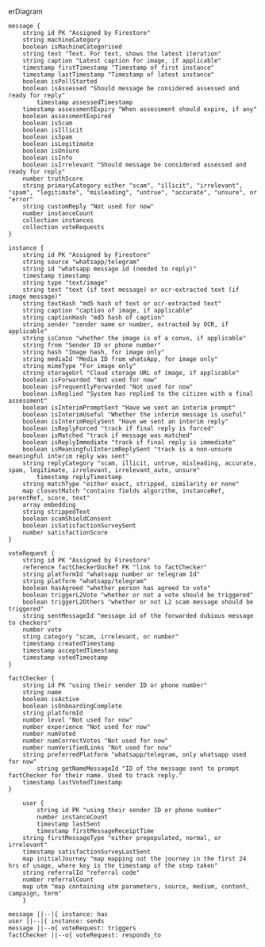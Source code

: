 erDiagram

    message {
        string id PK "Assigned by Firestore"
        string machineCategory
        boolean isMachineCategorised
        string text "Text. For text, shows the latest iteration"
        string caption "Latest caption for image, if applicable"
        timestamp firstTimestamp "Timestamp of first instance"
        timestamp lastTimestamp "Timestamp of latest instance"
        boolean isPollStarted
        boolean isAssessed "Should message be considered assessed and ready for reply"
    		timestamp assessedTimestamp
        timestamp assessmentExpiry "When assessment should expire, if any"
        boolean assessmentExpired
        boolean isScam
        boolean isIllicit
        boolean isSpam
        boolean isLegitimate
        boolean isUnsure
        boolean isInfo
        boolean isIrrelevant "Should message be considered assessed and ready for reply"
        number truthScore
        string primaryCategory either "scam", "illicit", "irrelevant", "spam", "legitimate", "misleading", "untrue", "accurate", "unsure", or "error"
        string customReply "Not used for now"
        number instanceCount
        collection instances
        collection voteRequests
    }

    instance {
        string id PK "Assigned by Firestore"
        string source "whatsapp/telegram"
        string id "whatsapp message id (needed to reply)"
        timestamp timestamp
        string type "text/image"
        string text "text (if text message) or ocr-extracted text (if image message)"
        string textHash "md5 hash of text or ocr-extracted text"
        string caption "caption of image, if applicable"
        string captionHash "md5 hash of caption"
        string sender "sender name or number, extracted by OCR, if applicable"
        string isConvo "whether the image is of a convo, if applicable"
        string from "Sender ID or phone number"
        string hash "Image hash, for image only"
        string mediaId "Media ID from whatsApp, for image only"
        string mimeType "For image only"
        string storageUrl "Cloud storage URL of image, if applicable"
        boolean isForwarded "Not used for now"
        boolean isFrequentlyForwarded "Not used for now"
        boolean isReplied "System has replied to the citizen with a final assessment"
        boolean isInterimPromptSent "Have we sent an interim prompt"
        boolean isInterimUseful "Whether the interim message is useful"
        boolean isInterimReplySent "Have we sent an interim reply"
        boolean isReplyForced "track if final reply is forced"
        boolean isMatched "track if message was matched"
        boolean isReplyImmediate "track if final reply is immediate"
        boolean isMeaningfulInterimReplySent "track is a non-unsure meaningful interim reply was sent"
        string replyCategory "scam, illicit, untrue, misleading, accurate, spam, legitimate, irrelevant, irrelevant_auto, unsure"
    		timestamp replyTimestamp
        string matchType "either exact, stripped, similarity or none"
        map closestMatch "contains fields algorithm, instanceRef, parentRef, score, text"
        array embedding
        string strippedText
        boolean scamShieldConsent
        boolean isSatisfactionSurveySent
        number satisfactionScore
    }

    voteRequest {
        string id PK "Assigned by Firestore"
        reference factCheckerDocRef FK "link to factChecker"
        string platformId "whatsapp number or telegram Id"
        string platform "whatsapp/telegram"
        boolean hasAgreed "whether person has agreed to vote"
        boolean triggerL2Vote "whether or not a vote should be triggered"
        boolean triggerL2Others "whether or not L2 scam message should be triggered"
        string sentMessageId "message id of the forwarded dubious message to checkers"
        number vote
        sting category "scam, irrelevant, or number"
        timestamp createdTimestamp
        timestamp acceptedTimestamp
        timestamp votedTimestamp
    }

    factChecker {
        string id PK "using their sender ID or phone number"
        string name
        boolean isActive
        boolean isOnboardingComplete
        string platformId
        number level "Not used for now"
        number experience "Not used for now"
        number numVoted
        number numCorrectVotes "Not used for now"
        number numVerifiedLinks "Not used for now"
        string preferredPlatform "whatsapp/telegram, only whatsapp used for now"
    		string getNameMessageId "ID of the message sent to prompt factChecker for their name. Used to track reply."
        timestamp lastVotedTimestamp
    }

    	user {
    		string id PK "using their sender ID or phone number"
    		number instanceCount
    		timestamp lastSent
    		timestamp firstMessageReceiptTime
        string firstMessageType "either prepopulated, normal, or irrelevant"
        timestamp satisfactionSurveyLastSent
        map initialJourney "map mapping out the journey in the first 24 hrs of usage, where key is the timestamp of the step taken"
        string referralId "referral code"
        number referralCount
        map utm "map containing utm parameters, source, medium, content, campaign, term"
    	}

    message ||--|{ instance: has
    user ||--|{ instance: sends
    message ||--o{ voteRequest: triggers
    factChecker ||--o{ voteRequest: responds_to
